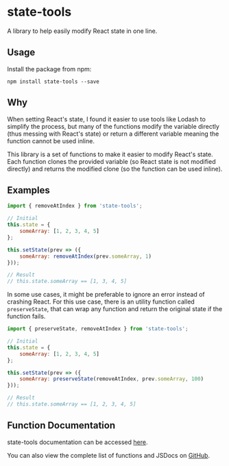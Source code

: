 # state-tools
A library to help easily modify React state in one line.

## Usage
Install the package from npm:
```
npm install state-tools --save
```

## Why
When setting React's state, I found it easier to use tools like Lodash
to simplify the process, but many of the functions modify the variable
directly (thus messing with React's state) or return a different variable
meaning the function cannot be used inline.

This library is a set of functions to make it easier to modify React's state.
Each function clones the provided variable (so React state is not modified directly)
and returns the modified clone (so the function can be used inline).

## Examples
```javascript
import { removeAtIndex } from 'state-tools';

// Initial
this.state = {
    someArray: [1, 2, 3, 4, 5]
};

this.setState(prev => ({
    someArray: removeAtIndex(prev.someArray, 1)
}));

// Result
// this.state.someArray == [1, 3, 4, 5]
```

In some use cases, it might be preferable to ignore an error instead of crashing React.
For this use case, there is an utility function called `preserveState`, that can wrap
any function and return the original state if the function fails.
```javascript
import { preserveState, removeAtIndex } from 'state-tools';

// Initial
this.state = {
    someArray: [1, 2, 3, 4, 5]
};

this.setState(prev => ({
    someArray: preserveState(removeAtIndex, prev.someArray, 100)
}));

// Result
// this.state.someArray == [1, 2, 3, 4, 5]
```

## Function Documentation
state-tools documentation can be accessed [here](https://josh-mcfarlin.github.io/state-tools/api/).

You can also view the complete list of functions and JSDocs on
[GitHub](https://github.com/Josh-McFarlin/state-tools/tree/master/src).
